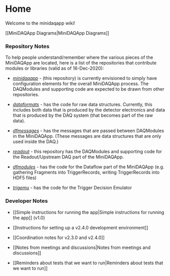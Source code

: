 # Home
Welcome to the minidaqapp wiki!

[[MiniDAQApp Diagrams|MiniDAQApp Diagrams]]

### Repository Notes

To help people understand/remember where the various pieces of the MiniDAQApp are located, here is a list of the repositories that contribute modules or libraries (valid as of 16-Dec-2020):

* [_minidaqapp_](https://github.com/DUNE-DAQ/dataformats) - (this repository) is currently envisioned to simply have configuration elements for the overall MiniDAQApp process. The DAQModules and supporting code are expected to be drawn from other repositories.

* [_dataformats_](https://github.com/DUNE-DAQ/dataformats) - has the code for raw data structures.  Currently, this includes both data that is produced by the detector electronics and data that is produced by the DAQ system (that becomes part of the raw data). 

* [_dfmessages_](https://github.com/DUNE-DAQ/dfmessages) - has the messages that are passed between DAQModules in the MiniDAQApp.  (These messages are data structures that are only used inside the DAQ.)

* [_readout_](https://github.com/DUNE-DAQ/readout) - this repository has the DAQModules and supporting code for the Readout/Upstream DAQ part of the MiniDAQApp.

* [_dfmodules_](https://github.com/DUNE-DAQ/dfmodules) - has the code for the Dataflow part of the MiniDAQApp (e.g. gathering Fragments into TriggerRecords, writing TriggerRecords into HDF5 files)

* [_trigemu_](https://github.com/DUNE-DAQ/trigemu) - has the code for the Trigger Decision Emulator

### Developer Notes

* [[Simple instructions for running the app|Simple instructions for running the app]] (v1.0)

* [[Instructions for setting up a v2.4.0 development environment]]

* [[Coordination notes for v2.3.0 and v2.4.0]]

* [[Notes from meetings and discussions|Notes from meetings and discussions]]

* [[Reminders about tests that we want to run|Reminders about tests that we want to run]]
